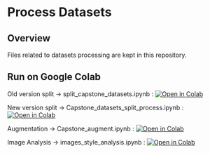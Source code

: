 # Process Datasets

## Overview

Files related to datasets processing are kept in this repository.


## Run on Google Colab

Old version split -> split_capstone_datasets.ipynb :   [![Open in Colab](https://colab.research.google.com/assets/colab-badge.svg)](https://colab.research.google.com/github/aimplant-capstone2025/Process-Datasets/blob/main/split_capstone_datasets.ipynb)


New version split -> Capstone_datasets_split_process.ipynb :   [![Open in Colab](https://colab.research.google.com/assets/colab-badge.svg)](https://colab.research.google.com/github/aimplant-capstone2025/Process-Datasets/blob/main/Capstone_datasets_split_process.ipynb) 

Augmentation -> Capstone_augment.ipynb :   [![Open in Colab](https://colab.research.google.com/assets/colab-badge.svg)](https://colab.research.google.com/github/aimplant-capstone2025/Process-Datasets/blob/main/Capstone_augment.ipynb) 

Image Analysis -> images_style_analysis.ipynb :   [![Open in Colab](https://colab.research.google.com/assets/colab-badge.svg)](https://colab.research.google.com/github/aimplant-capstone2025/Process-Datasets/blob/main/images_style_analysis.ipynb) 


